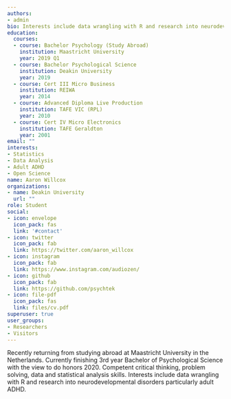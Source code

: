```yaml
---
authors:
- admin
bio: Interests include data wrangling with R and research into neurodevelopmental disorders particularly adult ADHD.
education:
  courses:
  - course: Bachelor Psychology (Study Abroad)
    institution: Maastricht University
    year: 2019 Q1
  - course: Bachelor Psychological Science
    institution: Deakin University
    year: 2019
  - course: Cert III Micro Business
    institution: REIWA
    year: 2014
  - course: Advanced Diploma Live Production
    institution: TAFE VIC (RPL)
    year: 2010
  - course: Cert IV Micro Electronics
    institution: TAFE Geraldton
    year: 2001
email: ""
interests:
- Statistics
- Data Analysis
- Adult ADHD 
- Open Science
name: Aaron Willcox
organizations:
- name: Deakin University
  url: ""
role: Student
social:
- icon: envelope
  icon_pack: fas
  link: '#contact'
- icon: twitter
  icon_pack: fab
  link: https://twitter.com/aaron_willcox
- icon: instagram
  icon_pack: fab
  link: https://www.instagram.com/audiozen/
- icon: github
  icon_pack: fab
  link: https://github.com/psychtek
- icon: file-pdf
  icon_pack: fas
  link: files/cv.pdf
superuser: true
user_groups:
- Researchers
- Visitors
---
```


Recently returning from studying abroad at Maastricht University in the Netherlands. Currently finishing 3rd year Bachelor of Psychological Science with the view to do honors 2020. Competent critical thinking, problem solving, data and statistical analysis skills. Interests include data wrangling with R and research into neurodevelopmental disorders particularly adult ADHD. 
